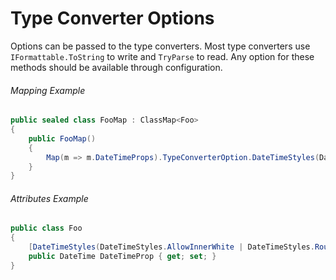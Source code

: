 ﻿# Type Converter Options

Options can be passed to the type converters. 
Most type converters use `IFormattable.ToString` to write and `TryParse` to read.
Any option for these methods should be available through configuration.

###### Mapping Example

```cs
public sealed class FooMap : ClassMap<Foo>
{
    public FooMap()
    {
        Map(m => m.DateTimeProps).TypeConverterOption.DateTimeStyles(DateTimeStyles.AllowInnerWhite | DateTimeStyles.RoundtripKind);
    }
}
```

###### Attributes Example

```cs
public class Foo
{
    [DateTimeStyles(DateTimeStyles.AllowInnerWhite | DateTimeStyles.RoundtripKind)]
    public DateTime DateTimeProp { get; set; }
}
```
